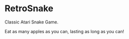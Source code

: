 RetroSnake  
===========  
  
  
Classic Atari Snake Game.

Eat as many apples as you can, lasting as long as you can!